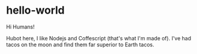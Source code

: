 # hello-world

Hi Humans!

Hubot here, I like Nodejs and Coffescript (that's what I'm made of).
I've had tacos on the moon and find them far superior to Earth tacos.
